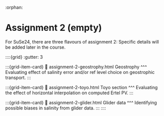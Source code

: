 :orphan: 

# Assignment 2 (empty)


For SuSe24, there are three flavours of assignment 2: Specific details will be added later in the course.

::::{grid}
:gutter: 3

:::{grid-item-card} 
:link: assignment-2-geostrophy.html
Geostrophy
^^^
Evaluating effect of salinity error and/or ref level choice on geostrophic transport.
:::

:::{grid-item-card} 
:link: assignment-2-toyo.html
Toyo section
^^^
Evaluating the effect of horizontal interpolation on computed Ertel PV.
:::

:::{grid-item-card} 
:link: assignment-2-glider.html
Glider data
^^^
Identifying possible biases in salinity from glider data.
:::
::::

